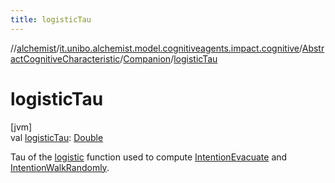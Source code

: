 ```yaml
---
title: logisticTau
---
```

//[alchemist](../../../../index.html)/[it.unibo.alchemist.model.cognitiveagents.impact.cognitive](../../index.html)/[AbstractCognitiveCharacteristic](../index.html)/[Companion](index.html)/[logisticTau](logistic-tau.html)



# logisticTau



[jvm]\
val [logisticTau](logistic-tau.html): [Double](https://kotlinlang.org/api/latest/jvm/stdlib/kotlin/-double/index.html)



Tau of the [logistic](../../../it.unibo.alchemist.model.cognitiveagents.impact.cognitive.utils/logistic.html) function used to compute [IntentionEvacuate](../../-intention-evacuate/index.html) and [IntentionWalkRandomly](../../-intention-walk-randomly/index.html).




